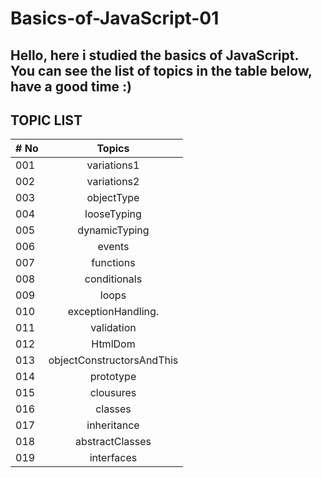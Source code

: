 # Basics-of-JavaScript-01

## Hello, here i studied the basics of JavaScript. You can see the list of topics in the table below, have a good time :)


## TOPIC LIST
| # No  |                          Topics                                                       |
| ----- | :-----------------------------------------------------------------------------------: |
| 001   |variations1                                                                            |
| 002   |variations2                                                                            |
| 003   |objectType                                                                             |
| 004   |looseTyping                                                                            |
| 005   |dynamicTyping                                                                          |
| 006   |events                                                                                 |
| 007   |functions                                                                              |
| 008   |conditionals                                                                           |
| 009   |loops                                                                                  |
| 010   |exceptionHandling.                                                                     |
| 011   |validation                                                                             |
| 012   |HtmlDom                                                                                |
| 013   |objectConstructorsAndThis                                                              |
| 014   |prototype                                                                              |
| 015   |clousures                                                                              |
| 016   |classes                                                                                |
| 017   |inheritance                                                                            |
| 018   |abstractClasses                                                                        |
| 019   |interfaces                                                                             |
